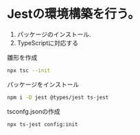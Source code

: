 # Jestの環境構築を行う。

1. パッケージのインストール.
2. TypeScriptに対応する

雛形を作成
```bash
npx tsc --init
```

パッケージをインストール
```bash
npm i -D jest @types/jest ts-jest
```

tsconfg.jsonの作成
```bash
npx ts-jest config:init
```